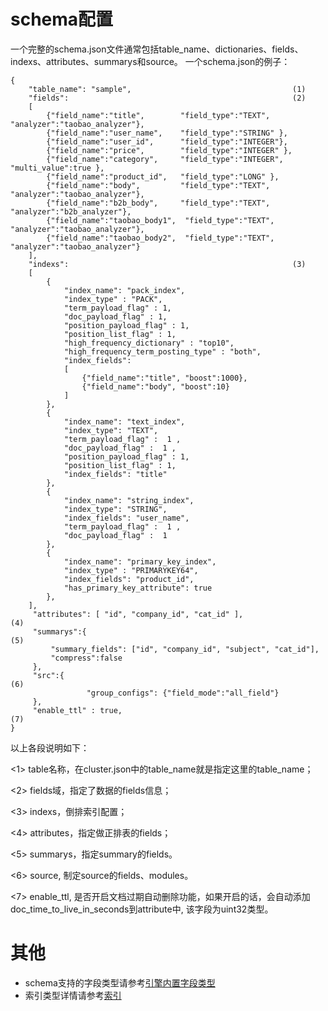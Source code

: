 # schema配置
一个完整的schema.json文件通常包括table_name、dictionaries、fields、indexs、attributes、summarys和source。
一个schema.json的例子：
```
{
    "table_name": "sample",                                    (1)
    "fields":                                                  (2)
    [
        {"field_name":"title",        "field_type":"TEXT",    "analyzer":"taobao_analyzer"},
        {"field_name":"user_name",    "field_type":"STRING" },
        {"field_name":"user_id",      "field_type":"INTEGER"},
        {"field_name":"price",        "field_type":"INTEGER" },
        {"field_name":"category",     "field_type":"INTEGER",  "multi_value":true },
        {"field_name":"product_id",   "field_type":"LONG" },
        {"field_name":"body",         "field_type":"TEXT",    "analyzer":"taobao_analyzer"},
        {"field_name":"b2b_body",     "field_type":"TEXT",    "analyzer":"b2b_analyzer"},
        {"field_name":"taobao_body1",  "field_type":"TEXT",    "analyzer":"taobao_analyzer"},
        {"field_name":"taobao_body2",  "field_type":"TEXT",    "analyzer":"taobao_analyzer"}
    ],
    "indexs":                                                  (3)
    [
        {
            "index_name": "pack_index",
            "index_type" : "PACK",
            "term_payload_flag" : 1,
            "doc_payload_flag" : 1,
            "position_payload_flag" : 1,
            "position_list_flag" : 1,
            "high_frequency_dictionary" : "top10",
            "high_frequency_term_posting_type" : "both",
            "index_fields":
            [
                {"field_name":"title", "boost":1000},
                {"field_name":"body", "boost":10}
            ]
        },
        {
            "index_name": "text_index",
            "index_type": "TEXT",
            "term_payload_flag" :  1 ,
            "doc_payload_flag" :  1 ,
            "position_payload_flag" : 1,
            "position_list_flag" : 1,
            "index_fields": "title"
        },
        {
            "index_name": "string_index",
            "index_type": "STRING",
            "index_fields": "user_name",
            "term_payload_flag" :  1 ,
            "doc_payload_flag" :  1
        },
        {
            "index_name": "primary_key_index",
            "index_type" : "PRIMARYKEY64",
            "index_fields": "product_id",
            "has_primary_key_attribute": true
        },
    ],
     "attributes": [ "id", "company_id", "cat_id" ],                               (4)
     "summarys":{                                                                  (5)
         "summary_fields": ["id", "company_id", "subject", "cat_id"],
         "compress":false
     },
     "src":{                                                                       (6)
                 "group_configs": {"field_mode":"all_field"}
     },
     "enable_ttl" : true,                                                          (7)
}
```

以上各段说明如下：

<1> table名称，在cluster.json中的table_name就是指定这里的table_name；

<2> fields域，指定了数据的fields信息；

<3> indexs，倒排索引配置；

<4> attributes，指定做正排表的fields；

<5> summarys，指定summary的fields。

<6> source, 制定source的fields、modules。

<7> enable_ttl, 是否开启文档过期自动删除功能，如果开启的话，会自动添加doc_time_to_live_in_seconds到attribute中, 该字段为uint32类型。


# 其他
- schema支持的字段类型请参考[引擎内置字段类型](https://github.com/alibaba/havenask/wiki/%E5%BC%95%E6%93%8E%E5%86%85%E7%BD%AE%E5%AD%97%E6%AE%B5%E7%B1%BB%E5%9E%8B)
- 索引类型详情请参考[索引](https://github.com/alibaba/havenask/wiki/%E7%B4%A2%E5%BC%95)